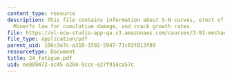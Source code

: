 ```yaml
---
content_type: resource
description: This file contains information about S-N curves, e?ect of mean load,
  Miner?s law for cumulative damage, and crack growth rates.
file: https://ol-ocw-studio-app-qa.s3.amazonaws.com/courses/3-91-mechanical-behavior-of-plastics-spring-2007/ee889472ac45a2049ccce27f914ca57c_24_fatigue.pdf
file_type: application/pdf
parent_uid: 106c3e7c-a318-1592-5947-71c83f813f89
resourcetype: Document
title: 24_fatigue.pdf
uid: ee889472-ac45-a204-9ccc-e27f914ca57c
---
```

